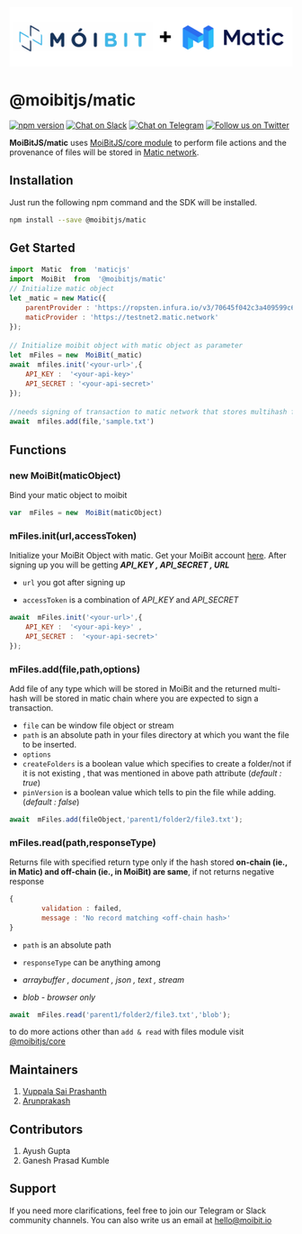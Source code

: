 ![MoiBit + Matic](https://raw.githubusercontent.com/moibit/logo-assets/master/partnerships/moibit%2Bmatic.png)

# @moibitjs/matic

[![npm version](https://badge.fury.io/js/%40moibitjs%2Fmatic.svg)](https://badge.fury.io/js/%40moibitjs%2Fmatic)
[![Chat on Slack](https://img.shields.io/badge/Slack-MoiBit%20Slack%20community-blue)](https://join.slack.com/t/moibit/signup)
[![Chat on Telegram](https://img.shields.io/badge/Telegram-MoiBit%20Telegram%20community-blue)](https://t.me/moibit)
[![Follow us on Twitter](https://img.shields.io/badge/Twitter-MoiBit%20Twitter-blue?style=social&logo=twitter)](https://twitter.com/moibitio)

**MoiBitJS/matic** uses [MoiBitJS/core module](https://github.com/moibit/core) to perform file actions and the provenance of files will be stored in [Matic network](https://matic.network).

## Installation

Just run the following npm command and the SDK will be installed.
``` bash
npm install --save @moibitjs/matic
```

## Get Started

``` js
import  Matic  from  'maticjs'
import  MoiBit  from  '@moibitjs/matic'
// Initialize matic object
let _matic = new Matic({
	parentProvider : 'https://ropsten.infura.io/v3/70645f042c3a409599c60f96f6dd9fbc',
	maticProvider : 'https://testnet2.matic.network'
});

// Initialize moibit object with matic object as parameter
let  mFiles = new  MoiBit(_matic)
await  mfiles.init('<your-url>',{
	API_KEY :  '<your-api-key>'
	API_SECRET : '<your-api-secret>'
});

//needs signing of transaction to matic network that stores multihash for provenance, before adding file to moibit
await  mfiles.add(file,'sample.txt')
```

## Functions
### new MoiBit(maticObject)
Bind your matic object to moibit
``` js
var  mFiles = new  MoiBit(maticObject)
```
### mFiles.init(url,accessToken)
Initialize your MoiBit Object with matic. Get your MoiBit account [here](https://account.moibit.io). After signing up you will be getting **_API_KEY , API_SECRET , URL_**

-  <code>url</code> you got after signing up

-  <code>accessToken</code> is a combination of _API_KEY_ and _API_SECRET_

``` js
await  mFiles.init('<your-url>',{
	API_KEY :  '<your-api-key>' ,
	API_SECRET :  '<your-api-secret>'
});
```
### mFiles.add(file,path,options)

Add file of any type which will be stored in MoiBit and the returned multi-hash will be stored in matic chain where you are expected to sign a transaction.
-  <code>file</code> can be window file object or stream
-  <code>path</code> is an absolute path in your files directory at which you want the file to be inserted.
-  <code>options</code>
-  `createFolders` is a boolean value which specifies to create a folder/not if it is not existing , that was mentioned in above path attribute (_default : true_)
-  `pinVersion` is a boolean value which tells to pin the file while adding.(_default : false_)

``` js
await  mFiles.add(fileObject,'parent1/folder2/file3.txt');
```

### mFiles.read(path,responseType)

Returns file with specified return type only if the hash stored 
**on-chain (ie., in Matic) and off-chain (ie., in MoiBit) are same**,
 if not returns negative response 
 ``` js
 {
		 validation : failed, 
		 message : 'No record matching <off-chain hash>'
}
```

- `path` is an absolute path

- `responseType` can be anything among

- _arraybuffer , document , json , text , stream_

- _blob - browser only_
``` js
await  mFiles.read('parent1/folder2/file3.txt','blob');
```
to do more actions other than `add & read` with files module visit [@moibitjs/core](https://github.com/moibit/core)


## Maintainers

1. [Vuppala Sai Prashanth](https://github.com/its-VSP)
2. [Arunprakash](https://github.com/Arunprakash1414)

## Contributors

1. Ayush Gupta
2. Ganesh Prasad Kumble

## Support

If you need more clarifications, feel free to join our Telegram or Slack community channels. You can also write us an email at [hello@moibit.io](mailto:hello@moibit.io)
